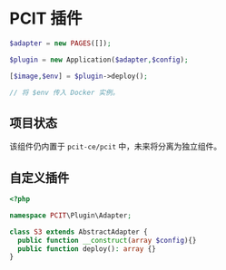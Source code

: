 # PCIT 插件

```php
$adapter = new PAGES([]);

$plugin = new Application($adapter,$config);

[$image,$env] = $plugin->deploy();

// 将 $env 传入 Docker 实例。
```

## 项目状态

该组件仍内置于 `pcit-ce/pcit` 中，未来将分离为独立组件。

## 自定义插件

```php
<?php

namespace PCIT\Plugin\Adapter;

class S3 extends AbstractAdapter {
  public function __construct(array $config){}
  public function deploy(): array {}  
}
```
